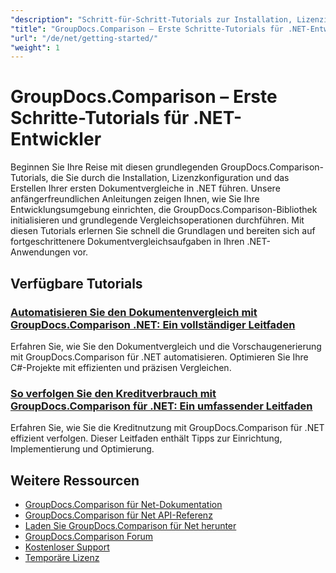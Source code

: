 ```yaml
---
"description": "Schritt-für-Schritt-Tutorials zur Installation, Lizenzierung und Einrichtung von GroupDocs.Comparison und zum Erstellen Ihres ersten Dokumentvergleichs in .NET-Anwendungen."
"title": "GroupDocs.Comparison – Erste Schritte-Tutorials für .NET-Entwickler"
"url": "/de/net/getting-started/"
"weight": 1
---
```


# GroupDocs.Comparison – Erste Schritte-Tutorials für .NET-Entwickler

Beginnen Sie Ihre Reise mit diesen grundlegenden GroupDocs.Comparison-Tutorials, die Sie durch die Installation, Lizenzkonfiguration und das Erstellen Ihrer ersten Dokumentvergleiche in .NET führen. Unsere anfängerfreundlichen Anleitungen zeigen Ihnen, wie Sie Ihre Entwicklungsumgebung einrichten, die GroupDocs.Comparison-Bibliothek initialisieren und grundlegende Vergleichsoperationen durchführen. Mit diesen Tutorials erlernen Sie schnell die Grundlagen und bereiten sich auf fortgeschrittenere Dokumentvergleichsaufgaben in Ihren .NET-Anwendungen vor.

## Verfügbare Tutorials

### [Automatisieren Sie den Dokumentenvergleich mit GroupDocs.Comparison .NET: Ein vollständiger Leitfaden](./automate-document-comparison-groupdocs-net/)
Erfahren Sie, wie Sie den Dokumentvergleich und die Vorschaugenerierung mit GroupDocs.Comparison für .NET automatisieren. Optimieren Sie Ihre C#-Projekte mit effizienten und präzisen Vergleichen.

### [So verfolgen Sie den Kreditverbrauch mit GroupDocs.Comparison für .NET: Ein umfassender Leitfaden](./track-credit-consumption-groupdocs-comparison-dotnet/)
Erfahren Sie, wie Sie die Kreditnutzung mit GroupDocs.Comparison für .NET effizient verfolgen. Dieser Leitfaden enthält Tipps zur Einrichtung, Implementierung und Optimierung.

## Weitere Ressourcen

- [GroupDocs.Comparison für Net-Dokumentation](https://docs.groupdocs.com/comparison/net/)
- [GroupDocs.Comparison für Net API-Referenz](https://reference.groupdocs.com/comparison/net/)
- [Laden Sie GroupDocs.Comparison für Net herunter](https://releases.groupdocs.com/comparison/net/)
- [GroupDocs.Comparison Forum](https://forum.groupdocs.com/c/comparison)
- [Kostenloser Support](https://forum.groupdocs.com/)
- [Temporäre Lizenz](https://purchase.groupdocs.com/temporary-license/)